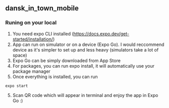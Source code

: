## dansk_in_town_mobile

### Runing on your local

1. You need expo CLI installed (https://docs.expo.dev/get-started/installation/)
2. App can run on simulator or on a device (Expo Go). I would reccommend device as it's simpler to set up and less heavy (simulators take a lot of space)
3. Expo Go can be simply downloaded from App Store
3. For packages, you can run expo install, it will automatically use your package manager 
4. Once everything is installed, you can run 
````
expo start
````
5. Scan QR code which will appear in terminal and enjoy the app in Expo Go :) 
